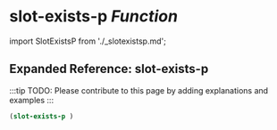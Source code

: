 # **slot-exists-p** *Function*

import SlotExistsP from './_slotexistsp.md';

<SlotExistsP />

## Expanded Reference: slot-exists-p

:::tip
TODO: Please contribute to this page by adding explanations and examples
:::

```lisp
(slot-exists-p )
```
